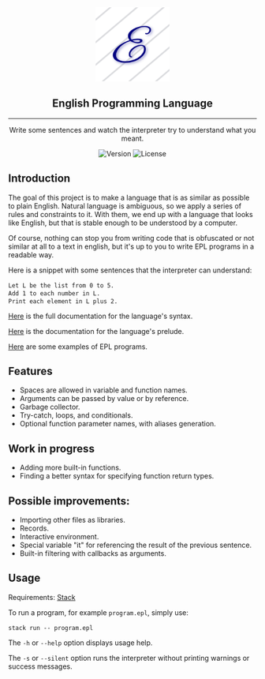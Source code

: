 <div align="center">

  <img src="logo.png" alt="Logo" width="150"/>


  ## English Programming Language
---
  Write some sentences and watch the interpreter try to understand what you meant.

  ![Version](https://img.shields.io/badge/version-v3.16.1-blue)
  ![License](https://img.shields.io/badge/license-MIT-brightgreen)

</div>

## Introduction
The goal of this project is to make a language that is as similar as possible to plain English. Natural language is ambiguous, so we apply a series of rules and constraints to it. With them, we end up with a language that looks like English, but that is stable enough to be understood by a computer.

Of course, nothing can stop you from writing code that is obfuscated or not similar at all to a text in english, but it's up to you to write EPL programs in a readable way.

Here is a snippet with some sentences that the interpreter can understand:
```
Let L be the list from 0 to 5.
Add 1 to each number in L.
Print each element in L plus 2.
```

[Here](docs/syntax.md) is the full documentation for the language's syntax.

[Here](docs/prelude.md) is the documentation for the language's prelude.

[Here](examples) are some examples of EPL programs.

## Features
- Spaces are allowed in variable and function names.
- Arguments can be passed by value or by reference.
- Garbage collector.
- Try-catch, loops, and conditionals.
- Optional function parameter names, with aliases generation.

## Work in progress
- Adding more built-in functions.
- Finding a better syntax for specifying function return types.

## Possible improvements:
- Importing other files as libraries.
- Records.
- Interactive environment.
- Special variable "it" for referencing the result of the previous sentence.
- Built-in filtering with callbacks as arguments.

## Usage
Requirements: [Stack](https://docs.haskellstack.org/en/stable/README/)

To run a program, for example `program.epl`, simply use:
```
stack run -- program.epl
```

The `-h` or `--help` option displays usage help.

The `-s` or `--silent` option runs the interpreter without printing warnings or success messages.


